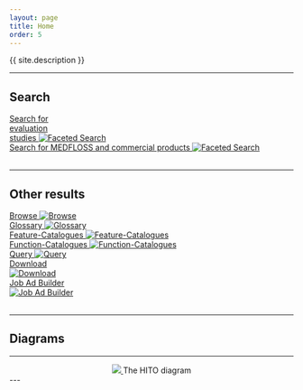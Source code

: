 ```yaml
---
layout: page
title: Home
order: 5
---
```


<p class="lead">{{ site.description }}</p>

---
## Search
<!--  -->
<div class="flexy">
<div class="flex-item">
  <a title="Faceted Search" href="https://hitontology.eu/search/">Search for <br> evaluation <br> studies
  <img title="Faceted Search" alt="Faceted Search" src="public/search.jpg">
</a>
</div>
<div class="flex-item">
  <a title="Faceted Search" href="https://hitontology.eu/search/softwareproduct.html">
  Search for MEDFLOSS and commercial products
  <img title="Faceted Search" alt="Faceted Search" src="public/search.jpg">
</a>
</div>
</div>
<br>

---
## Other results

<div class="flexy">
<div class="flex-item">
  <a title="Browse" href="https://hitontology.eu/ontology/">Browse
  <img title="Browse" alt="Browse" src="public/browse.png">
</a>
</div>
<div class="flex-item">
  <a title="Glossary" href= "https://imise.github.io/glossar/hito/" target="_blank">Glossary
  <img title="Glossary" alt="Glossary" src="public/browse.png">
</a>
</div>
<div class="flex-item">
<a title="Feature-Catalogues" href="https://hitontology.eu/ontology/FeatureCatalogue">Feature-Catalogues
<img title="Feature-Catalogues" alt="Feature-Catalogues" src="public/catalogue.jpg">
</a>
</div>
<div class="flex-item">
<a title="Function-Catalogues" href="https://hitontology.eu/ontology/EnterpriseFunctionCatalogue">Function-Catalogues
<img title="Function-Catalogues" alt="Function-Catalogues" src="public/catalogue.jpg">
</a>
</div>
<div class="flex-item">
  <a title="Query" href= "https://hitontology.eu/sparql/">Query
  <img title="Query" alt="Query" src="public/sparql.png">
</a>
</div>
<div class="flex-item">
<a title="Download" href="https://raw.githubusercontent.com/hitontology/ontology/master/hito.ttl">Download <br>
<img title="Download" alt="Download" src="public/download.png">
</a>
</div>
<div class="flex-item">
<a title="Job Ad Builder" href="jobadbuilder/index.html">Job Ad Builder<br>
<img title="Job Ad Builder" alt="Job Ad Builder" src="public/browse.png">
</a>
</div>
</div>
<br>

---
## Diagrams

---
<center>
  <a href="public/2022-03-30_HITO_Metamodel_complete_cardinalities.svg" target="_blank">
    <img src="public/2022-03-30_HITO_Metamodel_complete_cardinalities.svg">
  </a>
  The HITO diagram
</center>
---
